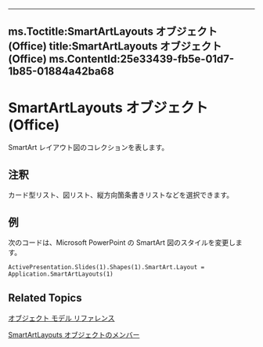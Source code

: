 

---
ms.Toctitle:SmartArtLayouts オブジェクト (Office)
title:SmartArtLayouts オブジェクト (Office)
ms.ContentId:25e33439-fb5e-01d7-1b85-01884a42ba68
---
# SmartArtLayouts オブジェクト (Office)




SmartArt レイアウト図のコレクションを表します。

## 注釈
カード型リスト、図リスト、縦方向箇条書きリストなどを選択できます。



## 例
次のコードは、Microsoft PowerPoint の SmartArt 図のスタイルを変更します。

```vba
ActivePresentation.Slides(1).Shapes(1).SmartArt.Layout = Application.SmartArtLayouts(1)
```




## Related Topics

[オブジェクト モデル リファレンス](499c789a-aba2-0fad-649a-0ea964cd3b5e.md)

[SmartArtLayouts オブジェクトのメンバー](29154639-17b7-7999-a9e1-b16cf9b2ada6.md)




